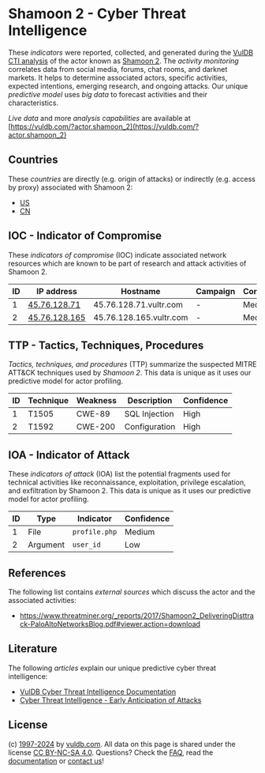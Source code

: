 # Shamoon 2 - Cyber Threat Intelligence

These _indicators_ were reported, collected, and generated during the [VulDB CTI analysis](https://vuldb.com/?kb.cti) of the actor known as [Shamoon 2](https://vuldb.com/?actor.shamoon_2). The _activity monitoring_ correlates data from social media, forums, chat rooms, and darknet markets. It helps to determine associated actors, specific activities, expected intentions, emerging research, and ongoing attacks. Our unique _predictive model_ uses _big data_ to forecast activities and their characteristics.

_Live data_ and more _analysis capabilities_ are available at [https://vuldb.com/?actor.shamoon_2](https://vuldb.com/?actor.shamoon_2)

## Countries

These _countries_ are directly (e.g. origin of attacks) or indirectly (e.g. access by proxy) associated with Shamoon 2:

* [US](https://vuldb.com/?country.us)
* [CN](https://vuldb.com/?country.cn)

## IOC - Indicator of Compromise

These _indicators of compromise_ (IOC) indicate associated network resources which are known to be part of research and attack activities of Shamoon 2.

ID | IP address | Hostname | Campaign | Confidence
-- | ---------- | -------- | -------- | ----------
1 | [45.76.128.71](https://vuldb.com/?ip.45.76.128.71) | 45.76.128.71.vultr.com | - | Medium
2 | [45.76.128.165](https://vuldb.com/?ip.45.76.128.165) | 45.76.128.165.vultr.com | - | Medium

## TTP - Tactics, Techniques, Procedures

_Tactics, techniques, and procedures_ (TTP) summarize the suspected MITRE ATT&CK techniques used by _Shamoon 2_. This data is unique as it uses our predictive model for actor profiling.

ID | Technique | Weakness | Description | Confidence
-- | --------- | -------- | ----------- | ----------
1 | T1505 | CWE-89 | SQL Injection | High
2 | T1592 | CWE-200 | Configuration | High

## IOA - Indicator of Attack

These _indicators of attack_ (IOA) list the potential fragments used for technical activities like reconnaissance, exploitation, privilege escalation, and exfiltration by Shamoon 2. This data is unique as it uses our predictive model for actor profiling.

ID | Type | Indicator | Confidence
-- | ---- | --------- | ----------
1 | File | `profile.php` | Medium
2 | Argument | `user_id` | Low

## References

The following list contains _external sources_ which discuss the actor and the associated activities:

* https://www.threatminer.org/_reports/2017/Shamoon2_DeliveringDisttrack-PaloAltoNetworksBlog.pdf#viewer.action=download

## Literature

The following _articles_ explain our unique predictive cyber threat intelligence:

* [VulDB Cyber Threat Intelligence Documentation](https://vuldb.com/?kb.cti)
* [Cyber Threat Intelligence - Early Anticipation of Attacks](https://www.scip.ch/en/?labs.20201022)

## License

(c) [1997-2024](https://vuldb.com/?kb.changelog) by [vuldb.com](https://vuldb.com/?kb.about). All data on this page is shared under the license [CC BY-NC-SA 4.0](https://creativecommons.org/licenses/by-nc-sa/4.0/). Questions? Check the [FAQ](https://vuldb.com/?kb.faq), read the [documentation](https://vuldb.com/?kb) or [contact us](https://vuldb.com/?contact)!
